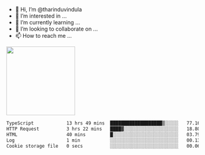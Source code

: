 - 👋 Hi, I’m @tharinduvindula
- 👀 I’m interested in ...
- 🌱 I’m currently learning ...
- 💞️ I’m looking to collaborate on ...
- 📫 How to reach me ...

<!---
tharinduvindula/tharinduvindula is a ✨ special ✨ repository because its `README.md` (this file) appears on your GitHub profile.
You can click the Preview link to take a look at your changes.
--->

<img height="180em" src="https://github-readme-stats.vercel.app/api?username=tharinduvindula&show_icons=true&hide_border=false&&count_private=true&include_all_commits=true" />


<!--START_SECTION:waka-->

```txt
TypeScript            13 hrs 49 mins  ███████████████████▒░░░░░   77.16 %
HTTP Request          3 hrs 22 mins   ████▓░░░░░░░░░░░░░░░░░░░░   18.80 %
HTML                  40 mins         █░░░░░░░░░░░░░░░░░░░░░░░░   03.79 %
Log                   1 min           ░░░░░░░░░░░░░░░░░░░░░░░░░   00.13 %
Cookie storage file   0 secs          ░░░░░░░░░░░░░░░░░░░░░░░░░   00.06 %
```

<!--END_SECTION:waka-->
